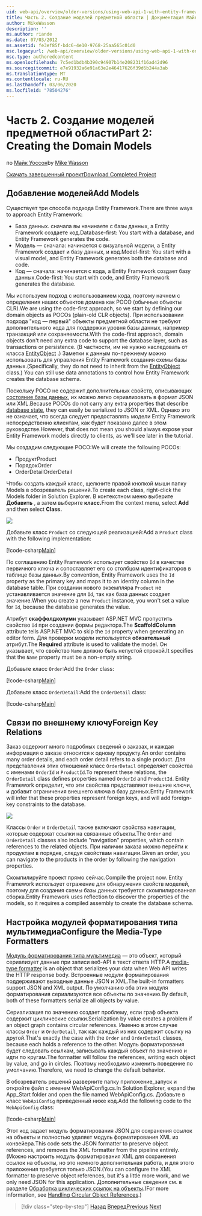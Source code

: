 ```yaml
---
uid: web-api/overview/older-versions/using-web-api-1-with-entity-framework-5/using-web-api-with-entity-framework-part-2
title: Часть 2. Создание моделей предметной области | Документация Майкрософт
author: MikeWasson
description: ''
ms.author: riande
ms.date: 07/03/2012
ms.assetid: fe3ef85f-bdc6-4e10-9768-25aa565c01d0
msc.legacyurl: /web-api/overview/older-versions/using-web-api-1-with-entity-framework-5/using-web-api-with-entity-framework-part-2
msc.type: authoredcontent
ms.openlocfilehash: 7c5ed1bdb4b390c94907b14e208231f16ad42d96
ms.sourcegitcommit: e7e91932a6e91a63e2e46417626f39d6b244a3ab
ms.translationtype: MT
ms.contentlocale: ru-RU
ms.lasthandoff: 03/06/2020
ms.locfileid: "78504276"
---
```

# <a name="part-2-creating-the-domain-models"></a><span data-ttu-id="a91ac-102">Часть 2. Создание моделей предметной области</span><span class="sxs-lookup"><span data-stu-id="a91ac-102">Part 2: Creating the Domain Models</span></span>

<span data-ttu-id="a91ac-103">по [Майк Уоссон](https://github.com/MikeWasson)</span><span class="sxs-lookup"><span data-stu-id="a91ac-103">by [Mike Wasson](https://github.com/MikeWasson)</span></span>

[<span data-ttu-id="a91ac-104">Скачать завершенный проект</span><span class="sxs-lookup"><span data-stu-id="a91ac-104">Download Completed Project</span></span>](https://code.msdn.microsoft.com/ASP-NET-Web-API-with-afa30545)

## <a name="add-models"></a><span data-ttu-id="a91ac-105">Добавление моделей</span><span class="sxs-lookup"><span data-stu-id="a91ac-105">Add Models</span></span>

<span data-ttu-id="a91ac-106">Существует три способа подхода Entity Framework.</span><span class="sxs-lookup"><span data-stu-id="a91ac-106">There are three ways to approach Entity Framework:</span></span>

- <span data-ttu-id="a91ac-107">База данных. сначала вы начинаете с базы данных, а Entity Framework создаете код.</span><span class="sxs-lookup"><span data-stu-id="a91ac-107">Database-first: You start with a database, and Entity Framework generates the code.</span></span>
- <span data-ttu-id="a91ac-108">Модель — сначала: начинается с визуальной модели, а Entity Framework создает и базу данных, и код.</span><span class="sxs-lookup"><span data-stu-id="a91ac-108">Model-first: You start with a visual model, and Entity Framework generates both the database and code.</span></span>
- <span data-ttu-id="a91ac-109">Код — сначала: начинается с кода, а Entity Framework создает базу данных.</span><span class="sxs-lookup"><span data-stu-id="a91ac-109">Code-first: You start with code, and Entity Framework generates the database.</span></span>

<span data-ttu-id="a91ac-110">Мы используем подход с использованием кода, поэтому начнем с определения наших объектов домена как POCO (обычные объекты CLR).</span><span class="sxs-lookup"><span data-stu-id="a91ac-110">We are using the code-first approach, so we start by defining our domain objects as POCOs (plain-old CLR objects).</span></span> <span data-ttu-id="a91ac-111">При использовании подхода "код — первый" объекты предметной области не требуют дополнительного кода для поддержки уровня базы данных, например транзакций или сохраняемости.</span><span class="sxs-lookup"><span data-stu-id="a91ac-111">With the code-first approach, domain objects don't need any extra code to support the database layer, such as transactions or persistence.</span></span> <span data-ttu-id="a91ac-112">(В частности, им не нужно наследовать от класса [EntityObject](https://msdn.microsoft.com/library/system.data.objects.dataclasses.entityobject.aspx) .) Заметки к данным по-прежнему можно использовать для управления Entity Framework создания схемы базы данных.</span><span class="sxs-lookup"><span data-stu-id="a91ac-112">(Specifically, they do not need to inherit from the [EntityObject](https://msdn.microsoft.com/library/system.data.objects.dataclasses.entityobject.aspx) class.) You can still use data annotations to control how Entity Framework creates the database schema.</span></span>

<span data-ttu-id="a91ac-113">Поскольку POCO не содержит дополнительных свойств, описывающих [состояние базы данных](https://msdn.microsoft.com/library/system.data.entitystate.aspx), их можно легко сериализовать в формат JSON или XML.</span><span class="sxs-lookup"><span data-stu-id="a91ac-113">Because POCOs do not carry any extra properties that describe [database state](https://msdn.microsoft.com/library/system.data.entitystate.aspx), they can easily be serialized to JSON or XML.</span></span> <span data-ttu-id="a91ac-114">Однако это не означает, что всегда следует предоставлять модели Entity Framework непосредственно клиентам, как будет показано далее в этом руководстве.</span><span class="sxs-lookup"><span data-stu-id="a91ac-114">However, that does not mean you should always expose your Entity Framework models directly to clients, as we'll see later in the tutorial.</span></span>

<span data-ttu-id="a91ac-115">Мы создадим следующие POCO:</span><span class="sxs-lookup"><span data-stu-id="a91ac-115">We will create the following POCOs:</span></span>

- <span data-ttu-id="a91ac-116">Продукт</span><span class="sxs-lookup"><span data-stu-id="a91ac-116">Product</span></span>
- <span data-ttu-id="a91ac-117">Порядок</span><span class="sxs-lookup"><span data-stu-id="a91ac-117">Order</span></span>
- <span data-ttu-id="a91ac-118">OrderDetail</span><span class="sxs-lookup"><span data-stu-id="a91ac-118">OrderDetail</span></span>

<span data-ttu-id="a91ac-119">Чтобы создать каждый класс, щелкните правой кнопкой мыши папку Models в обозреватель решений.</span><span class="sxs-lookup"><span data-stu-id="a91ac-119">To create each class, right-click the Models folder in Solution Explorer.</span></span> <span data-ttu-id="a91ac-120">В контекстном меню выберите **Добавить** , а затем выберите **класс.**</span><span class="sxs-lookup"><span data-stu-id="a91ac-120">From the context menu, select **Add** and then select **Class.**</span></span>

![](using-web-api-with-entity-framework-part-2/_static/image1.png)

<span data-ttu-id="a91ac-121">Добавьте класс `Product` со следующей реализацией:</span><span class="sxs-lookup"><span data-stu-id="a91ac-121">Add a `Product` class with the following implementation:</span></span>

[!code-csharp[Main](using-web-api-with-entity-framework-part-2/samples/sample1.cs)]

<span data-ttu-id="a91ac-122">По соглашению Entity Framework использует свойство `Id` в качестве первичного ключа и сопоставляет его со столбцом идентификаторов в таблице базы данных.</span><span class="sxs-lookup"><span data-stu-id="a91ac-122">By convention, Entity Framework uses the `Id` property as the primary key and maps it to an identity column in the database table.</span></span> <span data-ttu-id="a91ac-123">При создании нового экземпляра `Product` не устанавливается значение для `Id`, так как база данных создает значение.</span><span class="sxs-lookup"><span data-stu-id="a91ac-123">When you create a new `Product` instance, you won't set a value for `Id`, because the database generates the value.</span></span>

<span data-ttu-id="a91ac-124">Атрибут **скаффолдколумн** указывает ASP.NET MVC пропустить свойство `Id` при создании формы редактора.</span><span class="sxs-lookup"><span data-stu-id="a91ac-124">The **ScaffoldColumn** attribute tells ASP.NET MVC to skip the `Id` property when generating an editor form.</span></span> <span data-ttu-id="a91ac-125">Для проверки модели используется **обязательный** атрибут.</span><span class="sxs-lookup"><span data-stu-id="a91ac-125">The **Required** attribute is used to validate the model.</span></span> <span data-ttu-id="a91ac-126">Он указывает, что свойство `Name` должно быть непустой строкой.</span><span class="sxs-lookup"><span data-stu-id="a91ac-126">It specifies that the `Name` property must be a non-empty string.</span></span>

<span data-ttu-id="a91ac-127">Добавьте класс `Order`:</span><span class="sxs-lookup"><span data-stu-id="a91ac-127">Add the `Order` class:</span></span>

[!code-csharp[Main](using-web-api-with-entity-framework-part-2/samples/sample2.cs)]

<span data-ttu-id="a91ac-128">Добавьте класс `OrderDetail`:</span><span class="sxs-lookup"><span data-stu-id="a91ac-128">Add the `OrderDetail` class:</span></span>

[!code-csharp[Main](using-web-api-with-entity-framework-part-2/samples/sample3.cs)]

## <a name="foreign-key-relations"></a><span data-ttu-id="a91ac-129">Связи по внешнему ключу</span><span class="sxs-lookup"><span data-stu-id="a91ac-129">Foreign Key Relations</span></span>

<span data-ttu-id="a91ac-130">Заказ содержит много подробных сведений о заказах, и каждая информация о заказе относится к одному продукту.</span><span class="sxs-lookup"><span data-stu-id="a91ac-130">An order contains many order details, and each order detail refers to a single product.</span></span> <span data-ttu-id="a91ac-131">Для представления этих отношений класс `OrderDetail` определяет свойства с именами `OrderId` и `ProductId`.</span><span class="sxs-lookup"><span data-stu-id="a91ac-131">To represent these relations, the `OrderDetail` class defines properties named `OrderId` and `ProductId`.</span></span> <span data-ttu-id="a91ac-132">Entity Framework определит, что эти свойства представляют внешние ключи, и добавит ограничения внешнего ключа в базу данных.</span><span class="sxs-lookup"><span data-stu-id="a91ac-132">Entity Framework will infer that these properties represent foreign keys, and will add foreign-key constraints to the database.</span></span>

![](using-web-api-with-entity-framework-part-2/_static/image2.png)

<span data-ttu-id="a91ac-133">Классы `Order` и `OrderDetail` также включают свойства навигации, которые содержат ссылки на связанные объекты.</span><span class="sxs-lookup"><span data-stu-id="a91ac-133">The `Order` and `OrderDetail` classes also include "navigation" properties, which contain references to the related objects.</span></span> <span data-ttu-id="a91ac-134">При наличии заказа можно перейти к продуктам в порядке, следуя свойствам навигации.</span><span class="sxs-lookup"><span data-stu-id="a91ac-134">Given an order, you can navigate to the products in the order by following the navigation properties.</span></span>

<span data-ttu-id="a91ac-135">Скомпилируйте проект прямо сейчас.</span><span class="sxs-lookup"><span data-stu-id="a91ac-135">Compile the project now.</span></span> <span data-ttu-id="a91ac-136">Entity Framework использует отражение для обнаружения свойств моделей, поэтому для создания схемы базы данных требуется скомпилированная сборка.</span><span class="sxs-lookup"><span data-stu-id="a91ac-136">Entity Framework uses reflection to discover the properties of the models, so it requires a compiled assembly to create the database schema.</span></span>

## <a name="configure-the-media-type-formatters"></a><span data-ttu-id="a91ac-137">Настройка модулей форматирования типа мультимедиа</span><span class="sxs-lookup"><span data-stu-id="a91ac-137">Configure the Media-Type Formatters</span></span>

<span data-ttu-id="a91ac-138">[Модуль форматирования типа мультимедиа](../../formats-and-model-binding/media-formatters.md) — это объект, который сериализует данные при записи веб-API в текст ответа HTTP.</span><span class="sxs-lookup"><span data-stu-id="a91ac-138">A [media-type formatter](../../formats-and-model-binding/media-formatters.md) is an object that serializes your data when Web API writes the HTTP response body.</span></span> <span data-ttu-id="a91ac-139">Встроенные модули форматирования поддерживают выходные данные JSON и XML.</span><span class="sxs-lookup"><span data-stu-id="a91ac-139">The built-in formatters support JSON and XML output.</span></span> <span data-ttu-id="a91ac-140">По умолчанию оба этих модуля форматирования сериализуются все объекты по значению.</span><span class="sxs-lookup"><span data-stu-id="a91ac-140">By default, both of these formatters serialize all objects by value.</span></span>

<span data-ttu-id="a91ac-141">Сериализация по значению создает проблему, если граф объекта содержит циклические ссылки.</span><span class="sxs-lookup"><span data-stu-id="a91ac-141">Serialization by value creates a problem if an object graph contains circular references.</span></span> <span data-ttu-id="a91ac-142">Именно в этом случае классы `Order` и `OrderDetail`, так как каждый из них содержит ссылку на другой.</span><span class="sxs-lookup"><span data-stu-id="a91ac-142">That's exactly the case with the `Order` and `OrderDetail` classes, because each holds a reference to the other.</span></span> <span data-ttu-id="a91ac-143">Модуль форматирования будет следовать ссылкам, записывать каждый объект по значению и идти по кругам.</span><span class="sxs-lookup"><span data-stu-id="a91ac-143">The formatter will follow the references, writing each object by value, and go in circles.</span></span> <span data-ttu-id="a91ac-144">Поэтому необходимо изменить поведение по умолчанию.</span><span class="sxs-lookup"><span data-stu-id="a91ac-144">Therefore, we need to change the default behavior.</span></span>

<span data-ttu-id="a91ac-145">В обозреватель решений разверните папку приложение\_запуск и откройте файл с именем WebApiConfig.cs.</span><span class="sxs-lookup"><span data-stu-id="a91ac-145">In Solution Explorer, expand the App\_Start folder and open the file named WebApiConfig.cs.</span></span> <span data-ttu-id="a91ac-146">Добавьте в класс `WebApiConfig` приведенный ниже код.</span><span class="sxs-lookup"><span data-stu-id="a91ac-146">Add the following code to the `WebApiConfig` class:</span></span>

[!code-csharp[Main](using-web-api-with-entity-framework-part-2/samples/sample4.cs?highlight=11)]

<span data-ttu-id="a91ac-147">Этот код задает модуль форматирования JSON для сохранения ссылок на объекты и полностью удаляет модуль форматирования XML из конвейера.</span><span class="sxs-lookup"><span data-stu-id="a91ac-147">This code sets the JSON formatter to preserve object references, and removes the XML formatter from the pipeline entirely.</span></span> <span data-ttu-id="a91ac-148">(Можно настроить модуль форматирования XML для сохранения ссылок на объекты, но это немного дополнительная работа, и для этого приложения требуется только JSON.</span><span class="sxs-lookup"><span data-stu-id="a91ac-148">(You can configure the XML formatter to preserve object references, but it's a little more work, and we only need JSON for this application.</span></span> <span data-ttu-id="a91ac-149">Дополнительные сведения см. в разделе [Обработка циклических ссылок на объекты](../../formats-and-model-binding/json-and-xml-serialization.md#handling_circular_object_references).)</span><span class="sxs-lookup"><span data-stu-id="a91ac-149">For more information, see [Handling Circular Object References](../../formats-and-model-binding/json-and-xml-serialization.md#handling_circular_object_references).)</span></span>

> [!div class="step-by-step"]
> <span data-ttu-id="a91ac-150">[Назад](using-web-api-with-entity-framework-part-1.md)
> [Вперед](using-web-api-with-entity-framework-part-3.md)</span><span class="sxs-lookup"><span data-stu-id="a91ac-150">[Previous](using-web-api-with-entity-framework-part-1.md)
[Next](using-web-api-with-entity-framework-part-3.md)</span></span>
